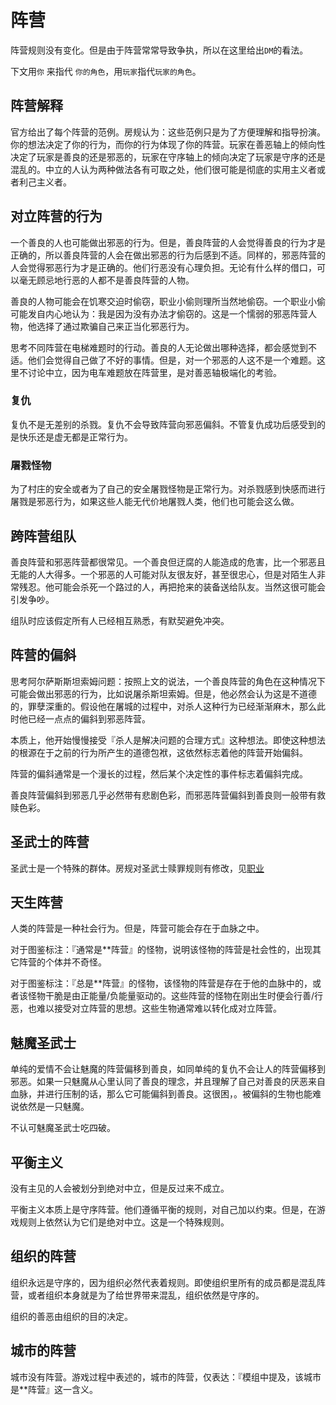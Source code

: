 # 阵营
阵营规则没有变化。但是由于阵营常常导致争执，所以在这里给出`DM`的看法。

下文用`你` 来指代 `你的角色`，用`玩家`指代`玩家的角色`。

## 阵营解释

官方给出了每个阵营的范例。房规认为：这些范例只是为了方便理解和指导扮演。你的想法决定了你的行为，而你的行为体现了你的阵营。玩家在善恶轴上的倾向性决定了玩家是善良的还是邪恶的，玩家在守序轴上的倾向决定了玩家是守序的还是混乱的。中立的人认为两种做法各有可取之处，他们很可能是彻底的实用主义者或者利己主义者。

## 对立阵营的行为

一个善良的人也可能做出邪恶的行为。但是，善良阵营的人会觉得善良的行为才是正确的，所以善良阵营的人会在做出邪恶的行为后感到不适。同样的，邪恶阵营的人会觉得邪恶行为才是正确的。他们行恶没有心理负担。无论有什么样的借口，可以毫无顾忌地行恶的人都不是善良阵营的人物。

善良的人物可能会在饥寒交迫时偷窃，职业小偷则理所当然地偷窃。一个职业小偷可能发自内心地认为：我是因为没有办法才偷窃的。这是一个懦弱的邪恶阵营人物，他选择了通过欺骗自己来正当化邪恶行为。

思考不同阵营在电梯难题时的行动。善良的人无论做出哪种选择，都会感觉到不适。他们会觉得自己做了不好的事情。但是，对一个邪恶的人这不是一个难题。这里不讨论中立，因为电车难题放在阵营里，是对善恶轴极端化的考验。

### 复仇

复仇不是无差别的杀戮。复仇不会导致阵营向邪恶偏斜。不管复仇成功后感受到的是快乐还是虚无都是正常行为。

### 屠戮怪物

为了村庄的安全或者为了自己的安全屠戮怪物是正常行为。对杀戮感到快感而进行屠戮是邪恶行为，如果这些人能无代价地屠戮人类，他们也可能会这么做。

## 跨阵营组队

善良阵营和邪恶阵营都很常见。一个善良但迂腐的人能造成的危害，比一个邪恶且无能的人大得多。一个邪恶的人可能对队友很友好，甚至很忠心，但是对陌生人非常残忍。他可能会杀死一个路过的人，再把抢来的装备送给队友。当然这很可能会引发争吵。

组队时应该假定所有人已经相互熟悉，有默契避免冲突。

## 阵营的偏斜

思考阿尔萨斯斯坦索姆问题：按照上文的说法，一个善良阵营的角色在这种情况下可能会做出邪恶的行为，比如说屠杀斯坦索姆。但是，他必然会认为这是不道德的，罪孽深重的。假设他在屠城的过程中，对杀人这种行为已经渐渐麻木，那么此时他已经一点点的偏斜到邪恶阵营。

本质上，他开始慢慢接受『杀人是解决问题的合理方式』这种想法。即使这种想法的根源在于之前的行为所产生的道德包袱，这依然标志着他的阵营开始偏斜。

阵营的偏斜通常是一个漫长的过程，然后某个决定性的事件标志着偏斜完成。

善良阵营偏斜到邪恶几乎必然带有悲剧色彩，而邪恶阵营偏斜到善良则一般带有救赎色彩。

## 圣武士的阵营

圣武士是一个特殊的群体。房规对圣武士赎罪规则有修改，见[职业](/hilshire/house-rule/class.html)

## 天生阵营

人类的阵营是一种社会行为。但是，阵营可能会存在于血脉之中。

对于图鉴标注：『通常是**阵营』的怪物，说明该怪物的阵营是社会性的，出现其它阵营的个体并不奇怪。

对于图鉴标注：『总是**阵营』的怪物，该怪物的阵营是存在于他的血脉中的，或者该怪物干脆是由正能量/负能量驱动的。这些阵营的怪物在刚出生时便会行善/行恶，也难以接受对立阵营的思想。这些生物通常难以转化成对立阵营。

## 魅魔圣武士

单纯的爱情不会让魅魔的阵营偏移到善良，如同单纯的复仇不会让人的阵营偏移到邪恶。如果一只魅魔从心里认同了善良的理念，并且理解了自己对善良的厌恶来自血脉，并进行压制的话，那么它可能偏斜到善良。这很困，。被偏斜的生物也能难说依然是一只魅魔。

不认可魅魔圣武士吃四破。

## 平衡主义

没有主见的人会被划分到绝对中立，但是反过来不成立。

平衡主义本质上是守序阵营。他们遵循平衡的规则，对自己加以约束。但是，在游戏规则上依然认为它们是绝对中立。这是一个特殊规则。

## 组织的阵营

组织永远是守序的，因为组织必然代表着规则。即使组织里所有的成员都是混乱阵营，或者组织本身就是为了给世界带来混乱，组织依然是守序的。

组织的善恶由组织的目的决定。

## 城市的阵营

城市没有阵营。游戏过程中表述的，城市的阵营，仅表达：『模组中提及，该城市是**阵营』这一含义。